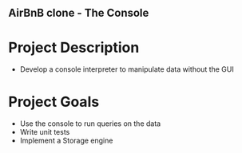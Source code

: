 ## AirBnB clone - The Console

# Project Description
- Develop a console interpreter to manipulate data without the GUI

# Project Goals
- Use the console to run queries on the data
- Write unit tests
- Implement a Storage engine
